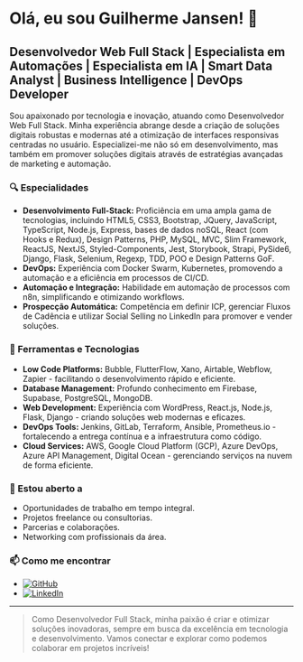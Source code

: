 # Olá, eu sou Guilherme Jansen! 👋

## Desenvolvedor Web Full Stack | Especialista em Automações | Especialista em IA | Smart Data Analyst | Business Intelligence | DevOps Developer

Sou apaixonado por tecnologia e inovação, atuando como Desenvolvedor Web Full Stack. Minha experiência abrange desde a criação de soluções digitais robustas e modernas até a otimização de interfaces responsivas centradas no usuário. Especializei-me não só em desenvolvimento, mas também em promover soluções digitais através de estratégias avançadas de marketing e automação.

### 🔍 Especialidades

- **Desenvolvimento Full-Stack:** Proficiência em uma ampla gama de tecnologias, incluindo HTML5, CSS3, Bootstrap, JQuery, JavaScript, TypeScript, Node.js, Express, bases de dados noSQL, React (com Hooks e Redux), Design Patterns, PHP, MySQL, MVC, Slim Framework, ReactJS, NextJS, Styled-Components, Jest, Storybook, Strapi, PySide6, Django, Flask, Selenium, Regexp, TDD, POO e Design Patterns GoF.
- **DevOps:** Experiência com Docker Swarm, Kubernetes, promovendo a automação e a eficiência em processos de CI/CD.
- **Automação e Integração:** Habilidade em automação de processos com n8n, simplificando e otimizando workflows.
- **Prospecção Automática:** Competência em definir ICP, gerenciar Fluxos de Cadência e utilizar Social Selling no LinkedIn para promover e vender soluções.

### 🚀 Ferramentas e Tecnologias

- **Low Code Platforms:** Bubble, FlutterFlow, Xano, Airtable, Webflow, Zapier - facilitando o desenvolvimento rápido e eficiente.
- **Database Management:** Profundo conhecimento em Firebase, Supabase, PostgreSQL, MongoDB.
- **Web Development:** Experiência com WordPress, React.js, Node.js, Flask, Django - criando soluções web modernas e eficazes.
- **DevOps Tools:** Jenkins, GitLab, Terraform, Ansible, Prometheus.io - fortalecendo a entrega contínua e a infraestrutura como código.
- **Cloud Services:** AWS, Google Cloud Platform (GCP), Azure DevOps, Azure API Management, Digital Ocean - gerenciando serviços na nuvem de forma eficiente.

### 🤝 Estou aberto a

- Oportunidades de trabalho em tempo integral.
- Projetos freelance ou consultorias.
- Parcerias e colaborações.
- Networking com profissionais da área.

### 📫 Como me encontrar

- [![GitHub][GitHub-badge]][GitHub-link]
- [![LinkedIn][LinkedIn-badge]][LinkedIn-link]

[GitHub-badge]: https://img.shields.io/badge/-GitHub-%23181717.svg?&style=for-the-badge&logo=GitHub&logoColor=white
[GitHub-link]: https://github.com/seu-usuario-github
[LinkedIn-badge]: https://img.shields.io/badge/-LinkedIn-%230077B5.svg?&style=for-the-badge&logo=LinkedIn&logoColor=white
[LinkedIn-link]: https://www.linkedin.com/in/seu-linkedin

---

> Como Desenvolvedor Full Stack, minha paixão é criar e otimizar soluções inovadoras, sempre em busca da excelência em tecnologia e desenvolvimento. Vamos conectar e explorar como podemos colaborar em projetos incríveis!
